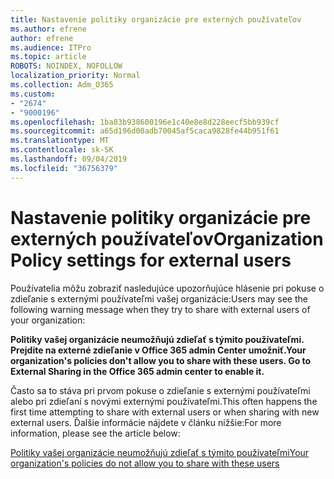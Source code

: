 ```yaml
---
title: Nastavenie politiky organizácie pre externých používateľov
ms.author: efrene
author: efrene
ms.audience: ITPro
ms.topic: article
ROBOTS: NOINDEX, NOFOLLOW
localization_priority: Normal
ms.collection: Adm_O365
ms.custom:
- "2674"
- "9000196"
ms.openlocfilehash: 1ba83b938600196e1c40e8e8d228eecf5bb939cf
ms.sourcegitcommit: a65d196d00adb70045af5caca9828fe44b951f61
ms.translationtype: MT
ms.contentlocale: sk-SK
ms.lasthandoff: 09/04/2019
ms.locfileid: "36756379"
---
```

# <a name="organization-policy-settings-for-external-users"></a><span data-ttu-id="b2566-102">Nastavenie politiky organizácie pre externých používateľov</span><span class="sxs-lookup"><span data-stu-id="b2566-102">Organization Policy settings for external users</span></span>

<span data-ttu-id="b2566-103">Používatelia môžu zobraziť nasledujúce upozorňujúce hlásenie pri pokuse o zdieľanie s externými používateľmi vašej organizácie:</span><span class="sxs-lookup"><span data-stu-id="b2566-103">Users may see the following warning message when they try to share with external users of your organization:</span></span> 

   <span data-ttu-id="b2566-104">**Politiky vašej organizácie neumožňujú zdieľať s týmito používateľmi. Prejdite na externé zdieľanie v Office 365 admin Center umožniť.**</span><span class="sxs-lookup"><span data-stu-id="b2566-104">**Your organization's policies don't allow you to share with these users. Go to External Sharing in the Office 365 admin center to enable it.**</span></span> 

<span data-ttu-id="b2566-105">Často sa to stáva pri prvom pokuse o zdieľanie s externými používateľmi alebo pri zdieľaní s novými externými používateľmi.</span><span class="sxs-lookup"><span data-stu-id="b2566-105">This often happens the first time attempting to share with external users or when sharing with new external users.</span></span> <span data-ttu-id="b2566-106">Ďalšie informácie nájdete v článku nižšie:</span><span class="sxs-lookup"><span data-stu-id="b2566-106">For more information, please see the article below:</span></span>

[<span data-ttu-id="b2566-107">Politiky vašej organizácie neumožňujú zdieľať s týmito používateľmi</span><span class="sxs-lookup"><span data-stu-id="b2566-107">Your organization's policies do not allow you to share with these users</span></span>](https://docs.microsoft.com/sharepoint/support/administration/organization-policies-do-not-allow-you-to-share-with-users-error)






